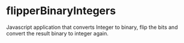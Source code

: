 # flipperBinaryIntegers
Javascript application that converts Integer to binary, flip the bits and convert the result binary to integer again.
